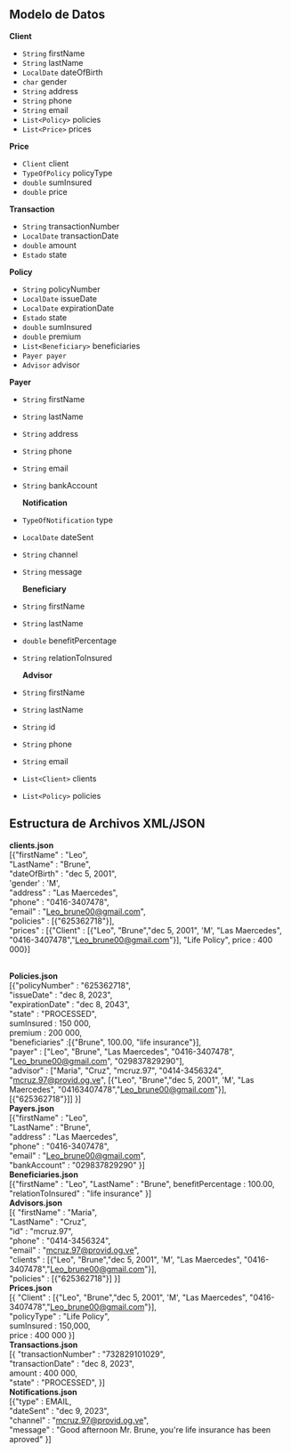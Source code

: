 ## Modelo de Datos
 **Client**
- `String` firstName
- `String` lastName
- `LocalDate` dateOfBirth
- `char` gender
- `String` address
- `String` phone
- `String` email
- `List<Policy>` policies
- `List<Price>` prices

 **Price**
- `Client` client
- `TypeOfPolicy` policyType
- `double` sumInsured
- `double` price

**Transaction**
- `String` transactionNumber
- `LocalDate` transactionDate
- `double` amount
- `Estado` state

**Policy**
- `String` policyNumber
- `LocalDate` issueDate
- `LocalDate` expirationDate
- `Estado` state
- `double` sumInsured
- `double` premium
- `List<Beneficiary>` beneficiaries
- `Payer payer`
- `Advisor` advisor
  
 **Payer**
- `String` firstName
- `String` lastName
- `String` address
- `String` phone
- `String` email
- `String` bankAccount

   **Notification**
- `TypeOfNotification` type
- `LocalDate` dateSent
- `String` channel
- `String` message

  **Beneficiary**
- `String` firstName
- `String` lastName
- `double` benefitPercentage
- `String` relationToInsured

  **Advisor**
- `String` firstName
- `String` lastName
- `String` id
- `String` phone
- `String` email
- `List<Client>` clients
- `List<Policy>` policies

## Estructura de Archivos XML/JSON ###
**clients.json**
\
\[\{"firstName" : "Leo",
\
  "LastName" : "Brune",
  \
  "dateOfBirth" : "dec 5, 2001",
  \
  'gender' : 'M',
  \
  "address" : "Las Maercedes",
  \
  "phone" : "0416-3407478",
  \
  "email" : "Leo_brune00@gmail.com",
  \
  "policies" : \[\{"625362718"}],
  \
  "prices" : \[\{"Client" : \[\{"Leo", "Brune","dec 5, 2001", 'M', "Las Maercedes", "0416-3407478","Leo_brune00@gmail.com"}], "Life Policy", price : 400 000}]

\
**Policies.json**
\
\[\{"policyNumber" : "625362718",
\
  "issueDate" : "dec 8, 2023",
  \
  "expirationDate" : "dec 8, 2043",
  \
  "state" : "PROCESSED",
  \
  sumInsured : 150 000,
  \
  premium : 200 000,
  \
  "beneficiaries" :\[\{"Brune", 100.00, "life insurance"}],
  \
  "payer" : \["Leo", "Brune", "Las Maercedes", "0416-3407478", "Leo_brune00@gmail.com", "029837829290"],
  \
  "advisor" : \[\"Maria", "Cruz", "mcruz.97", "0414-3456324", "mcruz.97@provid.og.ve", \[\{"Leo", "Brune","dec 5, 2001", 'M', "Las Maercedes", "04163407478","Leo_brune00@gmail.com"}], \[\{"625362718"}]]
  }]
\
**Payers.json**
\
\[\{"firstName" : "Leo",
\
  "LastName" : "Brune",
  \
  "address" : "Las Maercedes",
  \
  "phone" : "0416-3407478",
  \
  "email" : "Leo_brune00@gmail.com",
  \
  "bankAccount" :  "029837829290"
}]
\
**Beneficiaries.json**
\
\[\{"firstName" : "Leo",
  "LastName" : "Brune",
  benefitPercentage : 100.00,
  "relationToInsured" : "life insurance"
}]
\
**Advisors.json**
\
\[\{ "firstName" : "Maria",
\
   "LastName" : "Cruz",
   \
   "id" : "mcruz.97",
   \
   "phone" : "0414-3456324",
   \
   "email" : "mcruz.97@provid.og.ve",
   \
   "clients" : \[\{"Leo", "Brune","dec 5, 2001", 'M', "Las Maercedes", "0416-3407478","Leo_brune00@gmail.com"}],
   \
   "policies" : \[\{"625362718"}]
}]
\
**Prices.json**
\
\[\{ "Client" : \[\{"Leo", "Brune","dec 5, 2001", 'M', "Las Maercedes", "0416-3407478","Leo_brune00@gmail.com"}],
\
   "policyType" : "Life Policy",
   \
   sumInsured : 150,000,
   \
   price : 400 000
}]
\
**Transactions.json**
\
\[\{ "transactionNumber" : "732829101029",
\
   "transactionDate" : "dec 8, 2023",
   \
   amount : 400 000,
   \
   "state" : "PROCESSED",
\}\]
\
**Notifications.json**
\
\[\{"type" : EMAIL,
\
  "dateSent" : "dec 9, 2023",
  \
  "channel" : "mcruz.97@provid.og.ve",
  \
  "message" : "Good afternoon Mr. Brune, you're life insurance has been aproved"
}]


